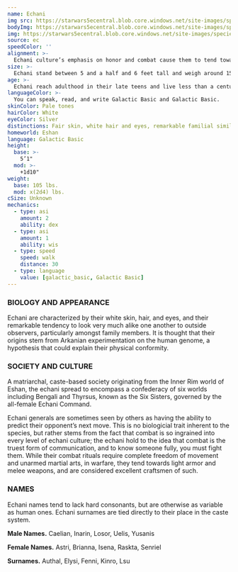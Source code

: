 ```yaml
---
name: Echani
img src: https://starwars5ecentral.blob.core.windows.net/site-images/species/species_echani.png
bodyImg: https://starwars5ecentral.blob.core.windows.net/site-images/species/species_echani.png
img: https://starwars5ecentral.blob.core.windows.net/site-images/species/species_echani.png
source: ec
speedColor: ''
alignment: >-
  Echani culture’s emphasis on honor and combat cause them to tend towards lawful alignments, though there are exceptions.
size: >-
  Echani stand between 5 and a half and 6 feet tall and weigh around 150 lbs, with little variation between them. Your size is Medium.
age: >-
  Echani reach adulthood in their late teens and live less than a century.
languageColor: >-
  You can speak, read, and write Galactic Basic and Galactic Basic. 
skinColor: Pale tones
hairColor: White
eyeColor: Silver
distinctions: Fair skin, white hair and eyes, remarkable familial similarity.
homeworld: Eshan
language: Galactic Basic
height:
  base: >-
    5’1"
  mod: >-
    +1d10"
weight:
  base: 105 lbs.
  mod: x(2d4) lbs.
cSize: Unknown
mechanics:
  - type: asi
    amount: 2
    ability: dex
  - type: asi
    amount: 1
    ability: wis
  - type: speed
    speed: walk
    distance: 30
  - type: language
    value: [galactic_basic, Galactic Basic]
---
```

### BIOLOGY AND APPEARANCE
Echani are characterized by their white skin, hair, and eyes, and their remarkable tendency to look very much alike one another to outside observers, particularly amongst family members. It is thought that their origins stem from Arkanian experimentation on the human genome, a hypothesis that could explain their physical conformity.

### SOCIETY AND CULTURE
A matriarchal, caste-based society originating from the Inner Rim world of Eshan, the echani spread to encompass a confederacy of six worlds including Bengali and Thyrsus, known as the Six Sisters, governed by the all-female Echani Command.

Echani generals are sometimes seen by others as having the ability to predict their opponent’s next move. This is no biologicial trait inherent to the species, but rather stems from the fact that combat is so ingrained into every level of echani culture; the echani hold to the idea that combat is the truest form of communication, and to know someone fully, you must fight them. While their combat rituals require complete freedom of movement and unarmed martial arts, in warfare, they tend towards light armor and melee weapons, and are considered excellent craftsmen of such.

### NAMES
Echani names tend to lack hard consonants, but are otherwise as variable as human ones. Echani surnames are tied directly to their place in the caste system.

__Male Names.__ Caelian, Inarin, Losor, Uelis, Yusanis

__Female Names.__ Astri, Brianna, Isena, Raskta, Senriel

__Surnames.__ Authal, Elysi, Fenni, Kinro, Lsu



    